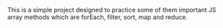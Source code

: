 This is a simple project designed to practice some of them important JS array methods which are forEach, filter, sort, map and reduce.
